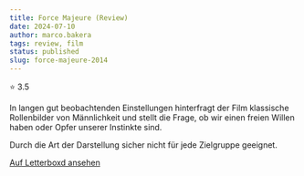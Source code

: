 ```yaml
---
title: Force Majeure (Review)
date: 2024-07-10
author: marco.bakera
tags: review, film
status: published
slug: force-majeure-2014
---
```


⭐ 3.5

In langen gut beobachtenden Einstellungen hinterfragt der Film klassische Rollenbilder von Männlichkeit und stellt die Frage, ob wir einen freien Willen haben oder Opfer unserer Instinkte sind.

Durch die Art der Darstellung sicher nicht für jede Zielgruppe geeignet.

[Auf Letterboxd ansehen](https://boxd.it/6QgKit)

